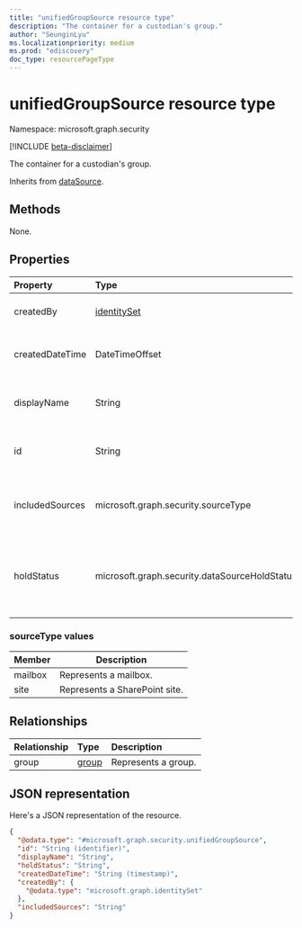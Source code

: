 ```yaml
---
title: "unifiedGroupSource resource type"
description: "The container for a custodian's group."
author: "SeunginLyu"
ms.localizationpriority: medium
ms.prod: "ediscovery"
doc_type: resourcePageType
---
```


# unifiedGroupSource resource type

Namespace: microsoft.graph.security

[!INCLUDE [beta-disclaimer](../../includes/beta-disclaimer.md)]

The container for a custodian's group.

Inherits from [dataSource](../resources/security-datasource.md).

## Methods
None.
## Properties
|Property|Type|Description|
|:---|:---|:---|
|createdBy|[identitySet](../resources/identityset.md)|The user who created the **unifiedGroupSource**.|
|createdDateTime|DateTimeOffset|The date and time the **unifiedGroupSource** was created.|
|displayName|String|The display name of the unified group, which is the name of the group.|
|id|String|The ID of the **unifiedGroupSource**. This isn't the ID of the actual group.|
|includedSources|microsoft.graph.security.sourceType|Specifies which sources are included in this group. Possible values are: `mailbox`, `site`.|
|holdStatus|microsoft.graph.security.dataSourceHoldStatus|The hold status of the **unifiedGroupSource**. The possible values are: `notApplied`, `applied`, `applying`, `removing`, `partial`.|

### sourceType values
|Member|Description|
|:----|-----------|
| mailbox | Represents a mailbox.|
| site | Represents a SharePoint site.|


## Relationships
|Relationship|Type|Description|
|:---|:---|:---|
|group|[group](../resources/group.md)|Represents a group.|

## JSON representation
Here's a JSON representation of the resource.
<!-- {
  "blockType": "resource",
  "keyProperty": "id",
  "@odata.type": "microsoft.graph.security.unifiedGroupSource",
  "baseType": "microsoft.graph.security.dataSource",
  "openType": false
}
-->
``` json
{
  "@odata.type": "#microsoft.graph.security.unifiedGroupSource",
  "id": "String (identifier)",
  "displayName": "String",
  "holdStatus": "String",
  "createdDateTime": "String (timestamp)",
  "createdBy": {
    "@odata.type": "microsoft.graph.identitySet"
  },
  "includedSources": "String"
}
```


